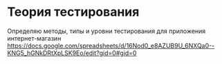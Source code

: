 # Теория тестирования
Определяю методы, типы и уровни тестирования для приложения интернет-магазин https://docs.google.com/spreadsheets/d/16Nod0_e8AZUB9U_6NXQa0--KNG5_hGNkDRtXpLSK9Eo/edit?gid=0#gid=0
